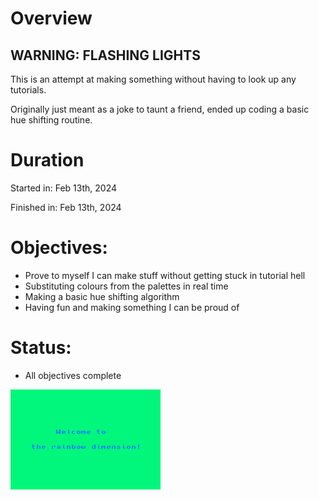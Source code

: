 # Overview

## WARNING: FLASHING LIGHTS

This is an attempt at making something without having to look up any tutorials.

Originally just meant as a joke to taunt a friend, ended up coding a basic hue shifting routine.

# Duration
Started in: Feb 13th, 2024

Finished in: Feb 13th, 2024

# Objectives:
- Prove to myself I can make stuff without getting stuck in tutorial hell
- Substituting colours from the palettes in real time
- Making a basic hue shifting algorithm
- Having fun and making something I can be proud of

# Status:
- All objectives complete

![Welcome to the Rainbow Dimension!](./welcome-to-the-rainbow-dimension.gif)